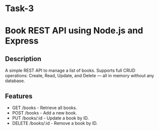 # Task-3
# Book REST API using Node.js and Express

## Description
A simple REST API to manage a list of books. Supports full CRUD operations: Create, Read, Update, and Delete — all in memory without any database.

## Features
- GET /books - Retrieve all books.
- POST /books - Add a new book.
- PUT /books/:id - Update a book by ID.
- DELETE /books/:id - Remove a book by ID.

